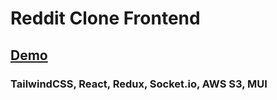 # Reddit Clone Frontend

## [Demo](http://ec2-13-51-206-49.eu-north-1.compute.amazonaws.com:3001/)

### TailwindCSS, React, Redux, Socket.io, AWS S3, MUI
